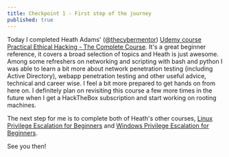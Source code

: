 ```yaml
---
title: Checkpoint 1 - First step of the journey
published: true
---
```


Today I completed Heath Adams' ([@thecybermentor](https://twitter.com/thecybermentor)) [Udemy course Practical Ethical Hacking - The Complete Course](https://www.udemy.com/course/practical-ethical-hacking/).
It's a great beginner reference, it covers a broad selection of topics and Heath is just awesome. Among some refreshers on networking and scripting with bash and python I was able to learn a bit more about network penetration testing (including Active Directory), webapp penetration testing and other useful advice, technical and career wise. I feel a bit more prepared to get hands on from here on. I definitely plan on revisiting this course a few more times in the future when I get a HackTheBox subscription and start working on rooting machines.

The next step for me is to complete both of Heath's other courses, [Linux Privilege Escalation for Beginners](https://www.udemy.com/course/linux-privilege-escalation-for-beginners/) and [Windows Privilege Escalation for Beginners](https://www.udemy.com/course/windows-privilege-escalation-for-beginners/). 

See you then!
